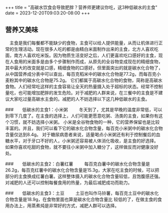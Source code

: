 +++
title = "高碳水饮食会导致肥胖？营养师更建议你吃，这3种低碳水的主食"
date = 2023-12-20T09:03:20-08:00
+++
##  营养又美味
　主食是我们每餐都不能缺少的食物，主食可以给人提供能量，从而让机体进行正常的生理活动。现在很多人吃的都是由精白米面制作出来的主食，北方人喜欢吃面，南方人喜欢吃米饭。因为物质生活变好之后，人们更喜欢吃口感好的主食，现在人食用的米面多是由多个步骤制作而成，从原先的全谷物变成现在的精细食物，其中最大的改变就是口感，精细食物的口感好。但里面突出的就是碳水化合物了，从中国营养成分表中可以查出，每百克稻米中的碳水化合物是77.2g，而每百克小麦粉其中的碳水化合物是75.2g。
它们都属于高碳水化合物的食物，简称是高碳水食物。人们经常吃这样的主食容易让全天的热量摄入处于超标的状态。经常不控制量吃，也可能增加肥胖的发生危险。对于减肥的人群来说，在三餐中的主食是不建议大家吃过量高碳水主食的。减肥的人不妨选择以下这几种低碳水的主食。

###　　低碳水的主食1：小米粥
　　
   冬天到了，尤其是早晚的温度非常低，可以到零下几度了。在主食的选择上，人们可能更愿意吃粥、汤类的主食，如果你有这个习惯，就不妨选择小米粥。
   小米是全谷物食物的一种，它的营养保留也是比较丰富的。并且，我们可以看下它的碳水化合物含量，每百克小米粥中的碳水化合物含量仅达到8.4g。
   对于糖尿病患者来说，适量喝点小米粥还有利于控制餐后的血糖水平，对于牙口不好的人，小米粥还容易被人体消化吸收，是主食的好选择。
   如果你喜欢吃甜的食物，就不要往小米粥中加入糖分了，这样做反而对健康没好处。

###　　低碳水的主食2：白薯红薯
　　
    每百克白薯中的碳水化合物含量是26.2g，每百克红薯中的碳水化合物含量是15.3g，大家在吃主食的时候，可以把部分的主食换成红薯白薯。这样整体摄入的碳水化合物含量较低，且饱腹感还强。对减肥的人还可以控制每餐食用的热量，为最后减肥成功而助力。

###　　低碳水的主食3：土豆
　　
    土豆也叫作马铃薯，每百克土豆中的碳水化合物含量是18.9g，在食物里面也算是碳水化合物含量比 较低的了，在做主食的食用办法上，用蒸煮炖是非常好的方式，减肥人群可以选择。